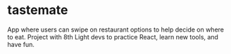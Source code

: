 # tastemate
App where users can swipe on restaurant options to help decide on where to eat. Project with 8th Light devs to practice React, learn new tools, and have fun. 
